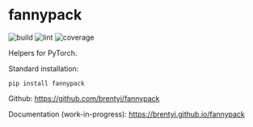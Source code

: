 # fannypack

![build](https://github.com/brentyi/fannypack/workflows/build/badge.svg)
![lint](https://github.com/brentyi/fannypack/workflows/lint/badge.svg)
![coverage](https://github.com/brentyi/fannypack/workflows/coverage/badge.svg?event=push)

Helpers for PyTorch.

Standard installation:
```
pip install fannypack
```

Github:
https://github.com/brentyi/fannypack

Documentation (work-in-progress):
https://brentyi.github.io/fannypack
